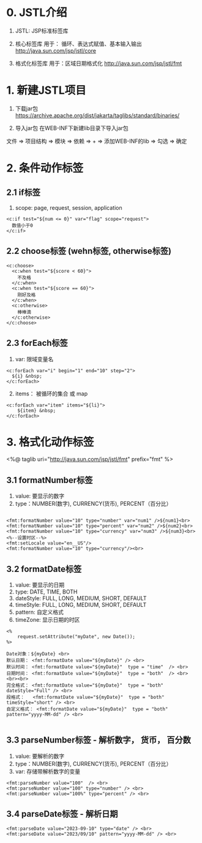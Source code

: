 # 0. JSTL介绍
1. JSTL: JSP标准标签库

2. 核心标签库
用于： 循环、表达式赋值、基本输入输出
http://java.sun.com/jsp/jstl/core


3. 格式化标签库
用于：区域日期格式化
http://java.sun.com/jsp/jstl/fmt


# 1. 新建JSTL项目
1. 下载jar包
https://archive.apache.org/dist/jakarta/taglibs/standard/binaries/

2. 导入jar包
在WEB-INF下新建lib目录下导入jar包

文件 => 项目结构 => 模块 => 依赖 => +
=> 添加WEB-INF的lib => 勾选 => 确定


# 2. 条件动作标签
## 2.1 if标签
1. scope: page, request, session, application
```
<c:if test="${num <= 0}" var="flag" scope="request">
  数值小于0
</c:if>
```

## 2.2 choose标签 (wehn标签, otherwise标签)
```
<c:choose>
  <c:when test="${score < 60}">
    不及格
  </c:when>
  <c:when test="${score == 60}">
    刚好及格
  </c:when>
  <c:otherwise>
    棒棒滴
  </c:otherwise>
</c:choose>
```

## 2.3 forEach标签
1. var: 限域变量名

```
<c:forEach var="i" begin="1" end="10" step="2">
  ${i} &nbsp;
</c:forEach>
```
2. items： 被循环的集合 或 map
```
<c:forEach var="item" items="${li}">
    ${item} &nbsp;
</c:forEach>
```





# 3. 格式化动作标签
<%@ taglib uri="http://java.sun.com/jsp/jstl/fmt" prefix="fmt" %>
## 3.1 formatNumber标签
1. value: 要显示的数字
2. type：NUMBER(数字), CURRENCY(货币), PERCENT（百分比）

```

<fmt:formatNumber value="10" type="number" var="num1" />${num1}<br>
<fmt:formatNumber value="10" type="percent" var="num2" />${num2}<br>
<fmt:formatNumber value="10" type="currency" var="num3" />${num3}<br>
<%--设置时区--%>
<fmt:setLocale value="en__US"/>
<fmt:formatNumber value="10" type="currency"/><br>
```

## 3.2 formatDate标签
1. value: 要显示的日期
2. type: DATE, TIME, BOTH
3. dateStyle: FULL, LONG, MEDIUM, SHORT, DEFAULT
4. timeStyle: FULL, LONG, MEDIUM, SHORT, DEFAULT
5. pattern: 自定义格式
6. timeZone: 显示日期的时区
```
<%
    request.setAttribute("myDate", new Date());
%>

Date对象：${myDate} <br>
默认日期： <fmt:formatDate value="${myDate}" /> <br>
默认时间： <fmt:formatDate value="${myDate}"  type = "time"  /> <br>
日期时间： <fmt:formatDate value="${myDate}"  type = "both"  /> <br>
<br><br>
完全格式： <fmt:formatDate value="${myDate}"  type = "both" dateStyle="Full" /> <br>
段格式：   <fmt:formatDate value="${myDate}"  type = "both" timeStyle="short" /> <br>
自定义格式： <fmt:formatDate value="${myDate}"  type = "both" pattern="yyyy-MM-dd" /> <br>


```

## 3.3 parseNumber标签 - 解析数字， 货币， 百分数
1. value: 要解析的数字
2. type：NUMBER(数字), CURRENCY(货币), PERCENT（百分比）
3. var: 存储带解析数字的变量

```
<fmt:parseNumber value="100"  /> <br>
<fmt:parseNumber value="100" type="number" /> <br>
<fmt:parseNumber value="100%" type="percent" /> <br>
```
## 3.4 parseDate标签 - 解析日期
```
<fmt:parseDate value="2023-09-10" type="date" /> <br>
<fmt:parseDate value="2023/09/10" pattern="yyyy-MM-dd" /> <br>
```
